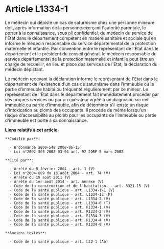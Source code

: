 # Article L1334-1

Le médecin qui dépiste un cas de saturnisme chez une personne mineure doit, après information de la personne exerçant
l'autorité parentale, le porter à la connaissance, sous pli confidentiel, du médecin du service de l'Etat dans le département
compétent en matière sanitaire et sociale qui en informe le médecin responsable du service départemental de la protection
maternelle et infantile. Par convention entre le représentant de l'Etat dans le département et le président du conseil
général, le médecin responsable du service départemental de la protection maternelle et infantile peut être en charge de
recueillir, en lieu et place des services de l'Etat, la déclaration du médecin dépistant.

Le médecin recevant la déclaration informe le représentant de l'Etat dans le département de l'existence d'un cas de
saturnisme dans l'immeuble ou la partie d'immeuble habité ou fréquenté régulièrement par ce mineur. Le représentant de l'Etat
dans le département fait immédiatement procéder par ses propres services ou par un opérateur agréé à un diagnostic sur cet
immeuble ou partie d'immeuble, afin de déterminer s'il existe un risque d'intoxication au plomb des occupants. Il procède de
même lorsqu'un risque d'accessibilité au plomb pour les occupants de l'immeuble ou partie d'immeuble est porté à sa
connaissance.

**Liens relatifs à cet article**

	**Codifié par**:

	  - Ordonnance 2000-548 2000-06-15
	  - Loi n°2002-303 2002-03-04 art. 92 JORF 5 mars 2002

	**Cité par**:

	  - Arrêté du 5 février 2004 - art. 1 (V)
	  - Loi n°2004-809 du 13 août 2004 - art. 74 (V)
	  - Arrêté du 19 août 2011 (V)
	  - Arrêté du 1er août 2014 - art. Annexe (V)
	  - Code de la construction et de l'habitation. - art. R321-15 (V)
	  - Code de la santé publique - art. L1334-1-1 (V)
	  - Code de la santé publique - art. L1334-12 (M)
	  - Code de la santé publique - art. L1334-2 (V)
	  - Code de la santé publique - art. L1334-6 (T)
	  - Code de la santé publique - art. R1334-1 (V)
	  - Code de la santé publique - art. R1334-2 (V)
	  - Code de la santé publique - art. R1334-3 (V)
	  - Code de la santé publique - art. R1334-4 (V)
	  - Code de la santé publique - art. R1334-9 (V)

	**Anciens textes**:

	  - Code de la santé publique - art. L32-1 (Ab)
